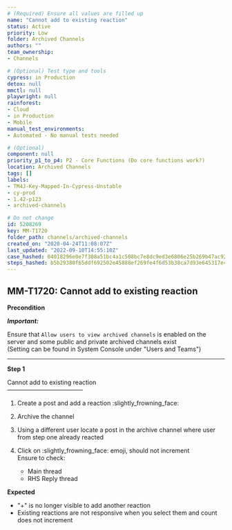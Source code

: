 ```yaml
---
# (Required) Ensure all values are filled up
name: "Cannot add to existing reaction"
status: Active
priority: Low
folder: Archived Channels
authors: ""
team_ownership: 
- Channels

# (Optional) Test type and tools
cypress: in Production
detox: null
mmctl: null
playwright: null
rainforest: 
- Cloud
- in Production
- Mobile
manual_test_environments: 
- Automated - No manual tests needed

# (Optional)
component: null
priority_p1_to_p4: P2 - Core Functions (Do core functions work?)
location: Archived Channels
tags: []
labels: 
- TM4J-Key-Mapped-In-Cypress-Unstable
- cy-prod
- 1.42-p123
- archived-channels

# Do not change
id: 5208269
key: MM-T1720
folder_path: channels/archived-channels
created_on: "2020-04-24T11:08:07Z"
last_updated: "2022-09-10T14:55:10Z"
case_hashed: 04018296e0e7f308a51bc4a1c508bc7e8dc9ed3e6806e25b269b47ac922704402d37fbb3dabb62b8cba2e2902ef5312b
steps_hashed: b5b29380f65ddf692502e45888ef269fe4f6d53b38ca7d93e645317e4a696839300cfecfc42238600825ab6e918daab8
---
```


## MM-T1720: Cannot add to existing reaction

**Precondition**

_**Important:**_

Ensure that `Allow users to view archived channels` is enabled on the server and some public and private archived channels exist\
(Setting can be found in System Console under "Users and Teams")

---

**Step 1**

Cannot add to existing reaction\
–––––––––––––––––––––––––

1. Create a post and add a reaction :slightly\_frowning\_face:

2. Archive the channel

3. Using a different user locate a post in the archive channel where user from step one already reacted

4. Click on :slightly\_frowning\_face: emoji, should not increment\
   Ensure to check:

   - Main thread
   - RHS Reply thread

**Expected**

- "+" is no longer visible to add another reaction
- Existing reactions are not responsive when you select them and count does not increment
